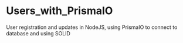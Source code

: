 # Users_with_PrismaIO
User registration and updates in NodeJS, using PrismaIO to connect to database and using SOLID
